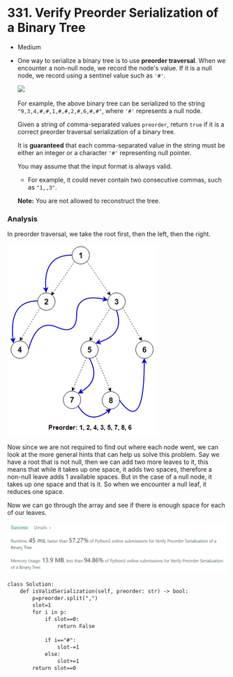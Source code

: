 # 331. Verify Preorder Serialization of a Binary Tree

* Medium
*   One way to serialize a binary tree is to use **preorder traversal**. When we encounter a non-null node, we record the node's value. If it is a null node, we record using a sentinel value such as `'#'`.

    ![](https://assets.leetcode.com/uploads/2021/03/12/pre-tree.jpg)

    For example, the above binary tree can be serialized to the string `"9,3,4,#,#,1,#,#,2,#,6,#,#"`, where `'#'` represents a null node.

    Given a string of comma-separated values `preorder`, return `true` if it is a correct preorder traversal serialization of a binary tree.

    It is **guaranteed** that each comma-separated value in the string must be either an integer or a character `'#'` representing null pointer.

    You may assume that the input format is always valid.

    * For example, it could never contain two consecutive commas, such as `"1,,3"`.

    **Note:** You are not allowed to reconstruct the tree.

### Analysis&#x20;

In preorder traversal, we take the root first, then the left, then the right.&#x20;

![](<../.gitbook/assets/image (4) (1).png>)

Now since we are not required to find out where each node went, we can look at the more general hints that can help us solve this problem. Say we have a root that is not null, then we can add two more leaves to it, this means that while it takes up one space, it adds two spaces, therefore a non-null leave adds 1 available spaces. But in the case of a null node, it takes up one space and that is it. So when we encounter a null leaf, it reduces one space.&#x20;

Now we can go through the array and see if there is enough space for each of our leaves.&#x20;

![](<../.gitbook/assets/image (19) (1) (1).png>)

```
class Solution:
    def isValidSerialization(self, preorder: str) -> bool:
        p=preorder.split(",")
        slot=1
        for i in p:
            if slot==0:
                return False
            
            if i=="#":
                slot-=1
            else:
                slot+=1
        return slot==0
```
